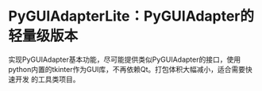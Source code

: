 # PyGUIAdapterLite：PyGUIAdapter的轻量级版本

实现PyGUIAdapter基本功能，尽可能提供类似PyGUIAdapter的接口，使用python内置的tkinter作为GUI库，不再依赖Qt。打包体积大幅减小，适合需要快速开发
的工具类项目。